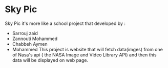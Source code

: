 # Sky Pic

Sky Pic it's more like a school project that developed by :
- Sarrouj zaid
- Zannouti Mohammed
- Chabbeh Aymen
- Mohammed
This project is website that will fetch data(imges) from one of Nasa's api ( the NASA Image and Video Library API) and then this data will be displayed on web page.
